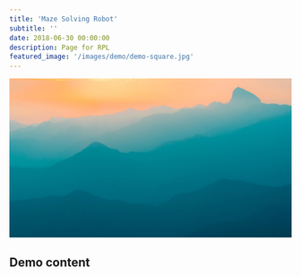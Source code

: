 ```yaml
---
title: 'Maze Solving Robot'
subtitle: ''
date: 2018-06-30 00:00:00
description: Page for RPL
featured_image: '/images/demo/demo-square.jpg'
---
```


![](/images/demo/demo-landscape.jpg)

## Demo content